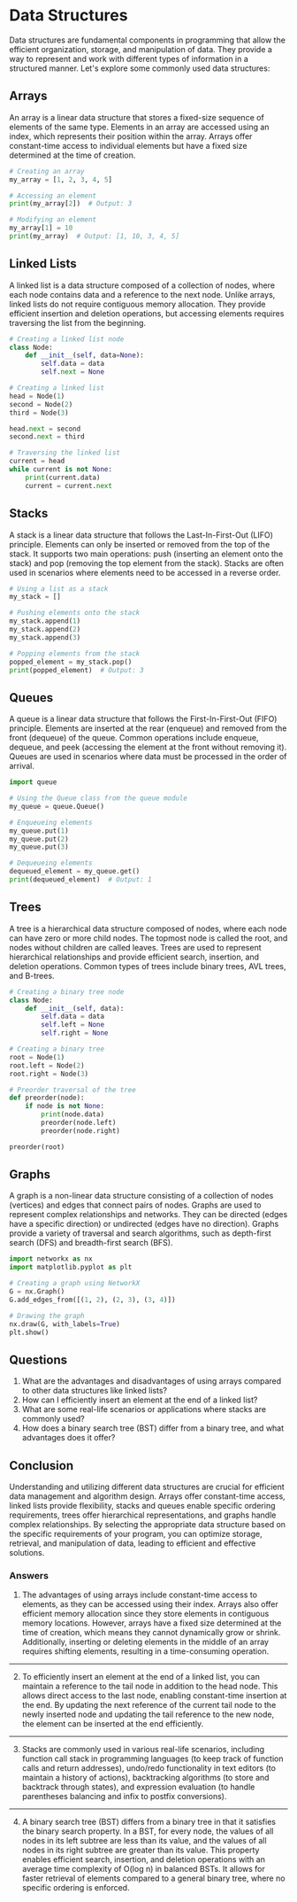 # Data Structures

Data structures are fundamental components in programming that allow the efficient organization, storage, and manipulation of data. They provide a way to represent and work with different types of information in a structured manner. Let's explore some commonly used data structures:

## Arrays

An array is a linear data structure that stores a fixed-size sequence of elements of the same type. Elements in an array are accessed using an index, which represents their position within the array. Arrays offer constant-time access to individual elements but have a fixed size determined at the time of creation.

```python
# Creating an array
my_array = [1, 2, 3, 4, 5]

# Accessing an element
print(my_array[2])  # Output: 3

# Modifying an element
my_array[1] = 10
print(my_array)  # Output: [1, 10, 3, 4, 5]
```

## Linked Lists

A linked list is a data structure composed of a collection of nodes, where each node contains data and a reference to the next node. Unlike arrays, linked lists do not require contiguous memory allocation. They provide efficient insertion and deletion operations, but accessing elements requires traversing the list from the beginning.

```python
# Creating a linked list node
class Node:
    def __init__(self, data=None):
        self.data = data
        self.next = None

# Creating a linked list
head = Node(1)
second = Node(2)
third = Node(3)

head.next = second
second.next = third

# Traversing the linked list
current = head
while current is not None:
    print(current.data)
    current = current.next
```

## Stacks

A stack is a linear data structure that follows the Last-In-First-Out (LIFO) principle. Elements can only be inserted or removed from the top of the stack. It supports two main operations: push (inserting an element onto the stack) and pop (removing the top element from the stack). Stacks are often used in scenarios where elements need to be accessed in a reverse order.

```python
# Using a list as a stack
my_stack = []

# Pushing elements onto the stack
my_stack.append(1)
my_stack.append(2)
my_stack.append(3)

# Popping elements from the stack
popped_element = my_stack.pop()
print(popped_element)  # Output: 3
```

## Queues

A queue is a linear data structure that follows the First-In-First-Out (FIFO) principle. Elements are inserted at the rear (enqueue) and removed from the front (dequeue) of the queue. Common operations include enqueue, dequeue, and peek (accessing the element at the front without removing it). Queues are used in scenarios where data must be processed in the order of arrival.

```python
import queue

# Using the Queue class from the queue module
my_queue = queue.Queue()

# Enqueueing elements
my_queue.put(1)
my_queue.put(2)
my_queue.put(3)

# Dequeueing elements
dequeued_element = my_queue.get()
print(dequeued_element)  # Output: 1
```

## Trees

A tree is a hierarchical data structure composed of nodes, where each node can have zero or more child nodes. The topmost node is called the root, and nodes without children are called leaves. Trees are used to represent hierarchical relationships and provide efficient search, insertion, and deletion operations. Common types of trees include binary trees, AVL trees, and B-trees.

```python
# Creating a binary tree node
class Node:
    def __init__(self, data):
        self.data = data
        self.left = None
        self.right = None

# Creating a binary tree
root = Node(1)
root.left = Node(2)
root.right = Node(3)

# Preorder traversal of the tree
def preorder(node):
    if node is not None:
        print(node.data)
        preorder(node.left)
        preorder(node.right)

preorder(root)
```

## Graphs

A graph is a non-linear data structure consisting of a collection of nodes (vertices) and edges that connect pairs of nodes. Graphs are used to represent complex relationships and networks. They can be directed (edges have a specific direction) or undirected (edges have no direction). Graphs provide a variety of traversal and search algorithms, such as depth-first search (DFS) and breadth-first search (BFS).

```python
import networkx as nx
import matplotlib.pyplot as plt

# Creating a graph using NetworkX
G = nx.Graph()
G.add_edges_from([(1, 2), (2, 3), (3, 4)])

# Drawing the graph
nx.draw(G, with_labels=True)
plt.show()
```

## Questions

1. What are the advantages and disadvantages of using arrays compared to other data structures like linked lists?
2. How can I efficiently insert an element at the end of a linked list?
3. What are some real-life scenarios or applications where stacks are commonly used?
4. How does a binary search tree (BST) differ from a binary tree, and what advantages does it offer?

## Conclusion

Understanding and utilizing different data structures are crucial for efficient data management and algorithm design. Arrays offer constant-time access, linked lists provide flexibility, stacks and queues enable specific ordering requirements, trees offer hierarchical representations, and graphs handle complex relationships. By selecting the appropriate data structure based on the specific requirements of your program, you can optimize storage, retrieval, and manipulation of data, leading to efficient and effective solutions.

### Answers

1. The advantages of using arrays include constant-time access to elements, as they can be accessed using their index. Arrays also offer efficient memory allocation since they store elements in contiguous memory locations. However, arrays have a fixed size determined at the time of creation, which means they cannot dynamically grow or shrink. Additionally, inserting or deleting elements in the middle of an array requires shifting elements, resulting in a time-consuming operation.

---

2. To efficiently insert an element at the end of a linked list, you can maintain a reference to the tail node in addition to the head node. This allows direct access to the last node, enabling constant-time insertion at the end. By updating the next reference of the current tail node to the newly inserted node and updating the tail reference to the new node, the element can be inserted at the end efficiently.

---

3. Stacks are commonly used in various real-life scenarios, including function call stack in programming languages (to keep track of function calls and return addresses), undo/redo functionality in text editors (to maintain a history of actions), backtracking algorithms (to store and backtrack through states), and expression evaluation (to handle parentheses balancing and infix to postfix conversions).

---

4. A binary search tree (BST) differs from a binary tree in that it satisfies the binary search property. In a BST, for every node, the values of all nodes in its left subtree are less than its value, and the values of all nodes in its right subtree are greater than its value. This property enables efficient search, insertion, and deletion operations with an average time complexity of O(log n) in balanced BSTs. It allows for faster retrieval of elements compared to a general binary tree, where no specific ordering is enforced.
